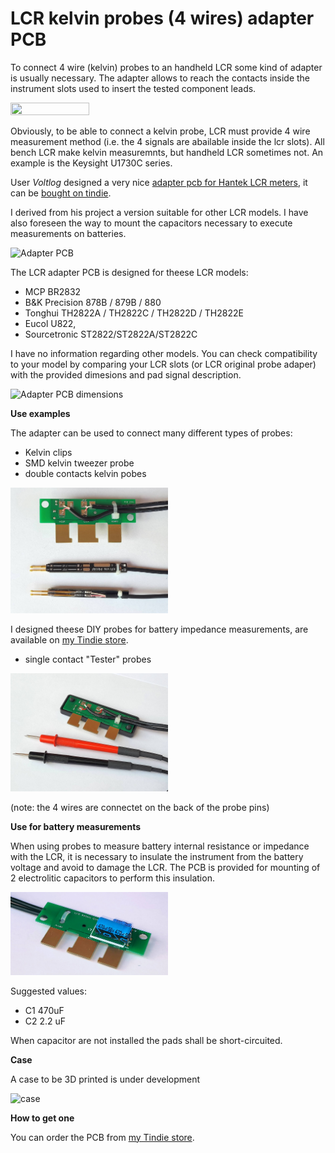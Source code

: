 # LCR kelvin probes (4 wires) adapter PCB

To connect 4 wire (kelvin) probes to an handheld LCR some kind of adapter is usually necessary. The adapter allows to reach the contacts inside the instrument slots used to insert the tested component leads.

<img src="/images/handheld-LCR-with-adapter-and-probes.jpg" alt="" title="LCR with adapter PCB and DIY double contacts probes" width=50% height=50%>

Obviously, to be able to connect a kelvin probe, LCR must provide 4 wire measurement method (i.e. the 4 signals are abailable inside the lcr slots). All bench LCR make kelvin measuremnts, but handheld LCR sometimes not. An example is the Keysight U1730C series. 

User *Voltlog* designed a very nice [adapter pcb for Hantek LCR meters](https://github.com/voltlog/kelvin-leads), it can be [bought on tindie](https://www.tindie.com/products/voltlog/lcr-meter-kelvin-test-lead-adapter-pcb/).

I derived from his project a version suitable for other LCR models. I have also foreseen the way to mount the capacitors necessary to execute measurements on batteries.

<img src="/images/handheld-LCR-adapter.jpg" alt="Adapter PCB" title="Adapter PCB" width=50% height=50%>

The LCR adapter PCB is designed for theese LCR models:

- MCP BR2832
- B&K Precision 878B / 879B / 880
- Tonghui TH2822A / TH2822C / TH2822D / TH2822E
- Eucol U822, 
- Sourcetronic ST2822/ST2822A/ST2822C

I have no information regarding other models. You can check compatibility to your model by comparing your LCR slots (or LCR original probe adaper) with the provided dimesions and pad signal description. 

<img src="/images/adapter-pcb-dimensions.jpg " alt="Adapter PCB dimensions" title="Adapter PCB dimensions" width=50% height=50%>


**Use examples**

The adapter can be used to connect many different types of probes:

- Kelvin clips
- SMD kelvin tweezer probe
- double contacts kelvin pobes

<img src="/images/lcr-adapter-pcb-doublepin-probes.jpg" alt="capacitors" title="LCR double contacts kelvin pobes" width=50% height=50%>

I designed theese DIY probes for battery impedance measurements, are available on [my Tindie store](https://www.tindie.com/products/bitplus/4-wire-kelvin-double-contacts-probes-kit/).

- single contact "Tester" probes

<img src="/images/lcr-adapter-pcb-tester-probes.jpg" alt="LCR tester pobes" title="LCR tester pobes" width=50% height=50%>

(note: the 4 wires are connectet on the back of the probe pins)

**Use for battery measurements**

When using probes to measure battery internal resistance or impedance with the LCR, it is necessary to insulate the instrument from the battery voltage and avoid to damage the LCR. The PCB is provided for mounting of 2 electrolitic capacitors to perform this insulation.

<img src="/images/lcr-adapter-pcb-insulation-capacitors.jpg" alt="capacitors" title="LCR insulation capacitors" width=50% height=50%>

Suggested values:

- C1 470uF
- C2 2.2 uF

When capacitor are not installed the pads shall be short-circuited.

**Case**

A case to be 3D printed is under development

<img src="/images/handheld-LCR-adapter-case.jpg" alt="case" title="LCR adapter case" width=50% height=50%>

**How to get one**

You can order the PCB from [my Tindie store](https://www.tindie.com/products/bitplus/lcr-kelvin-4-wires-probes-adapter-pcb/).
